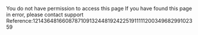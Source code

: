 You do not have permission to access this page If you have found this page in error, please contact support Reference:12143648166087871091324481924225191111120034968299102359